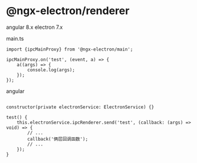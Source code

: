 # @ngx-electron/renderer

angular 8.x
electron 7.x


main.ts
```
import {ipcMainProxy} from '@ngx-electron/main';

ipcMainProxy.on('test', (event, a) => {
    a((args) => {
        console.log(args);
    });
});
```


angular
```

constructor(private electronService: ElectronService) {}

test() {
    this.electronService.ipcRenderer.send('test', (callback: (args) => void) => {
        // ...
        callback('俩层回调函数');
        // ...
    });
}
```




